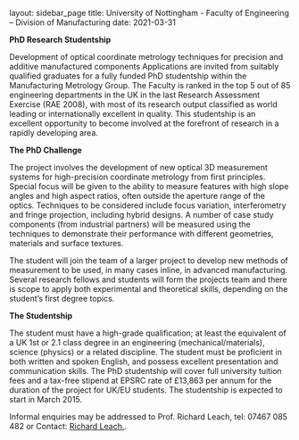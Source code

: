 layout: sidebar_page
title: University of Nottingham - Faculty of Engineering – Division of Manufacturing
date: 2021-03-31

**PhD Research Studentship**

Development of optical coordinate metrology techniques for precision and additive manufactured components
Applications are invited from suitably qualified graduates for a fully funded PhD studentship within the Manufacturing Metrology Group. The Faculty is ranked in the top 5 out of 85 engineering departments in the UK in the last Research Assessment Exercise (RAE 2008), with most of its research output classified as world leading or internationally excellent in quality. This studentship is an excellent opportunity to become involved at the forefront of research in a rapidly developing area.

**The PhD Challenge**

The project involves the development of new optical 3D measurement systems for high-precision coordinate metrology from first principles. Special focus will be given to the ability to measure features with high slope angles and high aspect ratios, often outside the aperture range of the optics. Techniques to be considered include focus variation, interferometry and fringe projection, including hybrid designs. A number of case study components (from industrial partners) will be measured using the techniques to demonstrate their performance with different geometries, materials and surface textures.

The student will join the team of a larger project to develop new methods of measurement to be used, in many cases inline, in advanced manufacturing. Several research fellows and students will form the projects team and there is scope to apply both experimental and theoretical skills, depending on the student’s first degree topics.

**The Studentship**

The student must have a high-grade qualification; at least the equivalent of a UK 1st or 2.1 class degree in an engineering (mechanical/materials), science (physics) or a related discipline. The student must be proficient in both written and spoken English, and possess excellent presentation and communication skills.
The PhD studentship will cover full university tuition fees and a tax-free stipend at EPSRC rate of £13,863 per annum for the duration of the project for UK/EU students. The studentship is expected to start in March 2015.

Informal enquiries may be addressed to Prof. Richard Leach, tel: 07467 085 482 or Contact: <a href="mailto:richard.leach@nottingham.ac.uk">Richard Leach.</strong></a>.